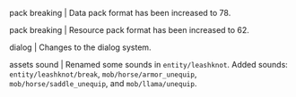 pack breaking | Data pack format has been increased to 78.

pack breaking | Resource pack format has been increased to 62.

dialog | Changes to the dialog system.

assets sound | Renamed some sounds in `entity/leashknot`. Added sounds: `entity/leashknot/break`, `mob/horse/armor_unequip`, `mob/horse/saddle_unequip`, and `mob/llama/unequip`.
